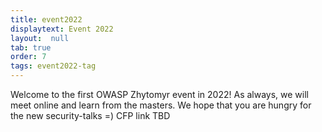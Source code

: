 ```yaml
---
title: event2022
displaytext: Event 2022
layout:  null
tab: true
order: 7
tags: event2022-tag
---
```


Welcome to the first OWASP Zhytomyr event in 2022!
As always, we will meet online and learn from the masters. We hope that you are hungry for the new security-talks =) CFP link TBD